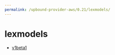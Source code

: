 ```yaml
---
permalink: /upbound-provider-aws/0.21/lexmodels/
---
```


# lexmodels



* [v1beta1](v1beta1/index.md)
